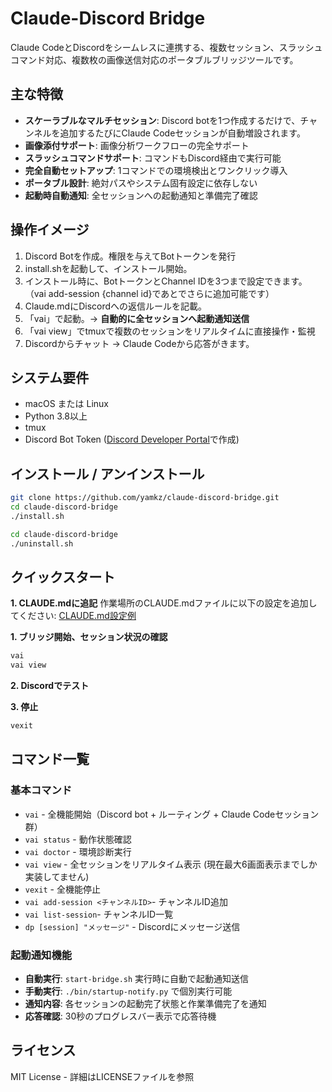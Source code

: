 # Claude-Discord Bridge

Claude CodeとDiscordをシームレスに連携する、複数セッション、スラッシュコマンド対応、複数枚の画像送信対応のポータブルブリッジツールです。

## 主な特徴
- **スケーラブルなマルチセッション**: Discord botを1つ作成するだけで、チャンネルを追加するたびにClaude Codeセッションが自動増設されます。
- **画像添付サポート**: 画像分析ワークフローの完全サポート
- **スラッシュコマンドサポート**: コマンドもDiscord経由で実行可能
- **完全自動セットアップ**: 1コマンドでの環境検出とワンクリック導入
- **ポータブル設計**: 絶対パスやシステム固有設定に依存しない
- **起動時自動通知**: 全セッションへの起動通知と準備完了確認

## 操作イメージ
1. Discord Botを作成。権限を与えてBotトークンを発行
2. install.shを起動して、インストール開始。
3. インストール時に、BotトークンとChannel IDを3つまで設定できます。
   （vai add-session {channel id}であとでさらに追加可能です）
4. Claude.mdにDiscordへの返信ルールを記載。
5. 「vai」で起動。→ **自動的に全セッションへ起動通知送信**
6. 「vai view」でtmuxで複数のセッションをリアルタイムに直接操作・監視
7. Discordからチャット → Claude Codeから応答がきます。

## システム要件
- macOS または Linux
- Python 3.8以上
- tmux
- Discord Bot Token ([Discord Developer Portal](https://discord.com/developers/applications)で作成)

## インストール / アンインストール
```bash
git clone https://github.com/yamkz/claude-discord-bridge.git
cd claude-discord-bridge
./install.sh
```

```bash
cd claude-discord-bridge
./uninstall.sh
```

## クイックスタート
**1. CLAUDE.mdに追記**
作業場所のCLAUDE.mdファイルに以下の設定を追加してください:
[CLAUDE.md設定例](./CLAUDE.md)

**1. ブリッジ開始、セッション状況の確認**
```bash
vai
vai view
```

**2. Discordでテスト**

**3. 停止**
```bash
vexit
```

## コマンド一覧
### 基本コマンド
- `vai` - 全機能開始（Discord bot + ルーティング + Claude Codeセッション群）
- `vai status` - 動作状態確認
- `vai doctor` - 環境診断実行
- `vai view` - 全セッションをリアルタイム表示
  (現在最大6画面表示までしか実装してません)
- `vexit` - 全機能停止
- `vai add-session <チャンネルID>`- チャンネルID追加
- `vai list-session`- チャンネルID一覧
- `dp [session] "メッセージ"` - Discordにメッセージ送信

### 起動通知機能
- **自動実行**: `start-bridge.sh` 実行時に自動で起動通知送信
- **手動実行**: `./bin/startup-notify.py` で個別実行可能
- **通知内容**: 各セッションの起動完了状態と作業準備完了を通知
- **応答確認**: 30秒のプログレスバー表示で応答待機

## ライセンス
MIT License - 詳細はLICENSEファイルを参照

